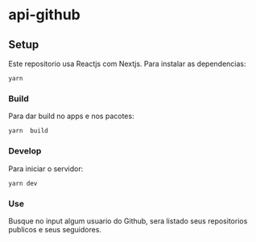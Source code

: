 # api-github


## Setup

Este repositorio usa Reactjs com Nextjs.
Para instalar as dependencias:
```
yarn 
```
### Build
Para dar build no apps e nos pacotes:

```
yarn  build
```

### Develop

Para iniciar o servidor:
```
yarn dev
```

### Use

Busque no input algum usuario do Github, sera listado seus repositorios publicos e seus seguidores.
